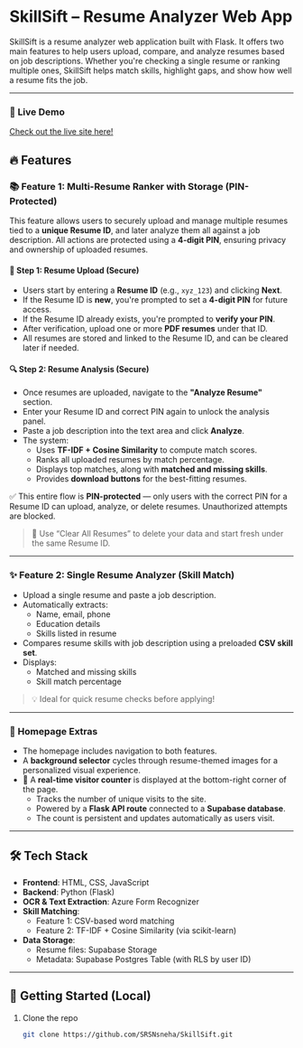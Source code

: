 # SkillSift – Resume Analyzer Web App

SkillSift is a resume analyzer web application built with Flask. It offers two main features to help users upload, compare, and analyze resumes based on job descriptions. Whether you're checking a single resume or ranking multiple ones, SkillSift helps match skills, highlight gaps, and show how well a resume fits the job.

---
### 🚀 Live Demo

[Check out the live site here!](https://srsnsneha.github.io/SkillSift/)

## 🔥 Features

### 📚 Feature 1: Multi-Resume Ranker with Storage (PIN-Protected)
This feature allows users to securely upload and manage multiple resumes tied to a **unique Resume ID**, and later analyze them all against a job description. All actions are protected using a **4-digit PIN**, ensuring privacy and ownership of uploaded resumes.

#### 🔐 Step 1: Resume Upload (Secure)
- Users start by entering a **Resume ID** (e.g., `xyz_123`) and clicking **Next**.
- If the Resume ID is **new**, you're prompted to set a **4-digit PIN** for future access.
- If the Resume ID already exists, you're prompted to **verify your PIN**.
- After verification, upload one or more **PDF resumes** under that ID.
- All resumes are stored and linked to the Resume ID, and can be cleared later if needed.

#### 🔍 Step 2: Resume Analysis (Secure)
- Once resumes are uploaded, navigate to the **"Analyze Resume"** section.
- Enter your Resume ID and correct PIN again to unlock the analysis panel.
- Paste a job description into the text area and click **Analyze**.
- The system:
  - Uses **TF-IDF + Cosine Similarity** to compute match scores.
  - Ranks all uploaded resumes by match percentage.
  - Displays top matches, along with **matched and missing skills**.
  - Provides **download buttons** for the best-fitting resumes.

✅ This entire flow is **PIN-protected** — only users with the correct PIN for a Resume ID can upload, analyze, or delete resumes. Unauthorized attempts are blocked.

> 📂 Use “Clear All Resumes” to delete your data and start fresh under the same Resume ID.

---

### ✨ Feature 2: Single Resume Analyzer (Skill Match)
- Upload a single resume and paste a job description.
- Automatically extracts:
  - Name, email, phone  
  - Education details  
  - Skills listed in resume
- Compares resume skills with job description using a preloaded **CSV skill set**.
- Displays:
  - Matched and missing skills  
  - Skill match percentage  

> 💡 Ideal for quick resume checks before applying!

---

### 🎨 Homepage Extras
- The homepage includes navigation to both features.
- A **background selector** cycles through resume-themed images for a personalized visual experience.
- 👀 A **real-time visitor counter** is displayed at the bottom-right corner of the page.
  - Tracks the number of unique visits to the site.
  - Powered by a **Flask API route** connected to a **Supabase database**.
  - The count is persistent and updates automatically as users visit.

---

## 🛠️ Tech Stack

- **Frontend**: HTML, CSS, JavaScript  
- **Backend**: Python (Flask)  
- **OCR & Text Extraction**: Azure Form Recognizer  
- **Skill Matching**:  
  - Feature 1: CSV-based word matching  
  - Feature 2: TF-IDF + Cosine Similarity (via scikit-learn)  
- **Data Storage**:  
  - Resume files: Supabase Storage  
  - Metadata: Supabase Postgres Table (with RLS by user ID)

---

## 🚀 Getting Started (Local)

1. Clone the repo  
   ```bash
   git clone https://github.com/SRSNsneha/SkillSift.git
